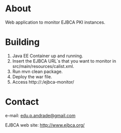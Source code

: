 # About

Web application to monitor EJBCA PKI instances.

# Building

1. Java EE Container up and running.
2. Insert the EJBCA URL´s that you want to monitor in src/main/resources/calist.xml.
3. Run mvn clean package.
4. Deploy the war file.
5. Access http://<host>:<port>/ejbca-monitor/

# Contact

e-mail: edu.p.andrade@gmail.com

EJBCA web site: http://www.ejbca.org/
